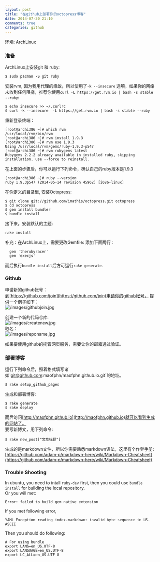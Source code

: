 ```yaml
---
layout: post
title: "在github上部署你的octopress博客"
date: 2014-07-30 21:10
comments: true
categories: github
---
```

环境: ArchLinux    
### 准备
ArchLinux上安装git 和 ruby:    

```
$ sudo pacman -S git ruby 

```
安装rvm, 因为我用代理的缘故，所以使用了`-k --insecure` 选项，如果你的网络未收到任何阻挠，推荐你使用`curl -L https://get.rvm.io | bash -s stable --ruby`:      

```
$ echo insecure >> ~/.curlrc
$ curl -k --insecure  -L https://get.rvm.io | bash -s stable --ruby

```
重新登录终端：    

```
[root@archi386 ~]# which rvm
/usr/local/rvm/bin/rvm
[root@archi386 ~]# rvm install 1.9.3
[root@archi386 ~]# rvm use 1.9.3
Using /usr/local/rvm/gems/ruby-1.9.3-p547
[root@archi386 ~]# rvm rubygems latest
Rubygems 2.2.2 already available in installed ruby, skipping installation, use --force to reinstall.

```
在上面的步骤后，你可以运行下列命令，确认自己的ruby版本是1.9.3    

```
[root@archi386 ~]# ruby --version
ruby 1.9.3p547 (2014-05-14 revision 45962) [i686-linux]

```

在你定义的目录里, 安装Octopress:     

```
$ git clone git://github.com/imathis/octopress.git octopress
$ cd octopress
$ gem install bundler
$ bundle install

```
接下来，安装默认的主题:    

```
rake install

```
补充：在ArchLinux上，需要更改Gemfile: 添加下面两行：    

```
  gem 'therubyracer'
  gem 'execjs'

```
而后执行`bundle install`后方可运行`rake generate`.     

### Github
申请新的github帐号：    
到[https://github.com/join](https://github.com/join)申请你的github帐号， 提供一个例子如下：     
![/images/githubjoin.jpg](/images/githubjoin.jpg)

创建一个新的代码仓库:    
![/images/createnew.jpg](/images/createnew.jpg)    
取名：    
![/images/reponame.jpg](/images/reponame.jpg)    

如果要使用github的托管网页服务，需要让你的邮箱通过验证。       

### 部署博客
运行下列命令后，照着格式填写诸如'git@github.com:maofphn/maofphn.github.io.git`的地址。    

```
$ rake setup_github_pages

```
生成和部署博客:    

```
$ rake generate
$ rake deploy

```
而后访问[http://maofphn.github.io](http://maofphn.github.io)就可以看到生成的网站了。    
要写新博文，用下列命令:    

```
$ rake new_post["文章标题"]

```
生成的是markdown文件，所以你需要熟悉markdown语法，这里有个作弊手册:    
[https://github.com/adam-p/markdown-here/wiki/Markdown-Cheatsheet](https://github.com/adam-p/markdown-here/wiki/Markdown-Cheatsheet)


### Trouble Shooting
In ubuntu, you need to intall `ruby-dev` first, then you could use `bundle install` for building the local repository.      
Or you will met:    

```
Error: failed to build gem native extension

```
If you met following error,      

```
YAML Exception reading index.markdown: invalid byte sequence in US-ASCII

```
Then you should do following:    

```
# For using bundle
export LANG=en_US.UTF-8
export LANGUAGE=en_US.UTF-8
export LC_ALL=en_US.UTF-8

```
